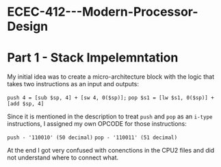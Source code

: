 # ECEC-412---Modern-Processor-Design

# Part 1 - Stack Impelemntation

My initial idea was to create a micro-architecture block with the logic that takes two instructions as an input and outputs:

`push 4 = [sub $sp, 4] + [sw 4, 0($sp)];`
`pop $s1 = [lw $s1, 0($sp)] + [add $sp, 4]`

Since it is mentioned in the description to treat `push` and `pop` as an `i-type` instructions, I assigned my own OPCODE for those instructions:

`push - '110010' (50 decimal)`
`pop - '110011' (51 decimal)`

At the end I got very confused with conenctions in the CPU2 files and did not understand where to connect what. 